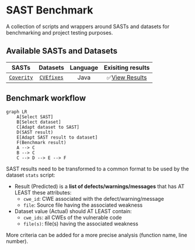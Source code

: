 # SAST Benchmark

A collection of scripts and wrappers around SASTs and datasets for benchmarking and project testing purposes.

## Available SASTs and Datasets

|SASTs|Datasets|Language|Exisiting results|
|:---:|:---:|:---:|:---:|
|[`Coverity`](./SASTs/README.md#1-coverity-static-analysis)|[`CVEfixes`](./datasets/README.md#2-semgrep-test-code)|Java|✅[View Results](./results/Coverity/CVEfixes/README.md)|

## Benchmark workflow

```mermaid
graph LR
    A[Select SAST]
    B[Select dataset]
    C[Adapt dataset to SAST]
    D(SAST result)
    E[Adapt SAST result to dataset]
    F(Benchmark result)
    A --> C
    B --> C
    C --> D --> E --> F
```

SAST results need to be transformed to a common format to be used by the dataset `stats` script:
- Result (Predicted) is a **list of defects/warnings/messages** that has AT LEAST these attributes:
  - `cwe_id`: CWE associated with the defect/warning/message
  - `file`: Source file having the associated weakness
- Dataset value (Actual) should AT LEAST contain:
  - `cwe_ids`: all CWEs of the vulnerable code
  - `file(s)`: file(s) having the associated weakness

More criteria can be added for a more precise analysis (function name, line number).
